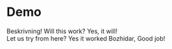 # Demo 

Beskrivning!
Will this work? 
Yes, it will!	
Let us try from here?
Yes it worked Bozhidar, Good job!